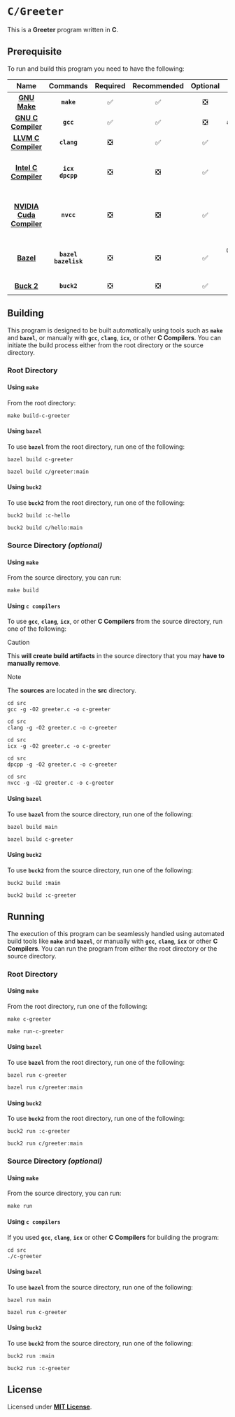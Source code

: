 # `C/Greeter`

This is a **Greeter** program written in **C**.

## Prerequisite

To run and build this program you need to have the following:

<div align="center">

| Name | Commands | Required | Recommended | Optional | Notes |
|:----:|:--------:|:--------:|:-----------:|:--------:|:-----:|
| [**GNU Make**](https://www.gnu.org/software/make/) | **`make`** | &#9989; | &#9989; | &#10062; | **`apt install make`** |
| [**GNU C Compiler**](https://gcc.gnu.org) | **`gcc`** | &#9989; | &#9989; | &#10062; | **`apt install gcc`** |
| [**LLVM C Compiler**](https://releases.llvm.org/download.html) | **`clang`** | &#10062; | &#9989; | &#9989; | **`apt install clang`** |
| [**Intel C Compiler**](https://www.intel.com/content/www/us/en/developer/tools/oneapi/dpc-compiler.html) | **`icx`**<br>**`dpcpp`** | &#10062; | &#10062; | &#9989; | **`apt install intel-basekit`**<br>or<br>**`apt install intel-hpckit`** |
| [**NVIDIA Cuda Compiler**](https://developer.nvidia.com/cuda-downloads) | **`nvcc`** | &#10062; | &#10062; | &#9989; | **`apt install nvidia-cuda-toolkit`**<br>or<br>**`apt install cuda`** |
| [**Bazel**](https://bazel.build/) | **`bazel`**<br>**`bazelisk`** | &#10062; | &#10062; | &#9989; | **`npm install -g @bazel/bazelisk`**<br>or<br>**`apt install bazel`** |
| [**Buck 2**](https://buck2.build/docs/getting_started/) | **`buck2`** | &#10062; | &#10062; | &#9989; | **`cargo install buck2`** |

</div>

## Building

This program is designed to be built automatically using tools such as
**`make`** and **`bazel`**, or manually with **`gcc`**, **`clang`**, **`icx`**,
or other **C Compilers**. You can initiate the build process either from the
root directory or the source directory.

### Root Directory

#### Using `make`

From the root directory:

```
make build-c-greeter
```

#### Using `bazel`

To use **`bazel`** from the root directory, run one of the following:

```
bazel build c-greeter
```
```
bazel build c/greeter:main
```

#### Using `buck2`

To use **`buck2`** from the root directory, run one of the following:

```
buck2 build :c-hello
```
```
buck2 build c/hello:main
```

### Source Directory _(optional)_

#### Using `make`

From the source directory, you can run:

```
make build
```

#### Using `c compilers`

To use **`gcc`**, **`clang`**, **`icx`**, or other **C Compilers** from the
source directory, run one of the following:

> [!CAUTION]
> This **will create build artifacts** in the source directory that you may
> **have to manually remove**.

> [!NOTE]
> The **sources** are located in the **src** directory.

```
cd src
gcc -g -O2 greeter.c -o c-greeter
```
```
cd src
clang -g -O2 greeter.c -o c-greeter
```
```
cd src
icx -g -O2 greeter.c -o c-greeter
```
```
cd src
dpcpp -g -O2 greeter.c -o c-greeter
```
```
cd src
nvcc -g -O2 greeter.c -o c-greeter
```

#### Using `bazel`

To use **`bazel`** from the source directory, run one of the following:

```
bazel build main
```
```
bazel build c-greeter
```

#### Using `buck2`

To use **`buck2`** from the source directory, run one of the following:

```
buck2 build :main
```
```
buck2 build :c-greeter
```

## Running

The execution of this program can be seamlessly handled using automated build
tools like **`make`** and **`bazel`**, or manually with **`gcc`**, **`clang`**,
**`icx`** or other **C Compilers**. You can run the program from either the root
directory or the source directory.

### Root Directory

#### Using `make`

From the root directory, run one of the following:

```
make c-greeter
```
```
make run-c-greeter
```

#### Using `bazel`

To use **`bazel`** from the root directory, run one of the following:

```
bazel run c-greeter
```
```
bazel run c/greeter:main
```

#### Using `buck2`

To use **`buck2`** from the root directory, run one of the following:

```
buck2 run :c-greeter
```
```
buck2 run c/greeter:main
```

### Source Directory _(optional)_

#### Using `make`

From the source directory, you can run:

```
make run
```

#### Using `c compilers`

If you used **`gcc`**, **`clang`**, **`icx`** or other **C Compilers** for
building the program:

```
cd src
./c-greeter
```

#### Using `bazel`

To use **`bazel`** from the source directory, run one of the following:

```
bazel run main
```
```
bazel run c-greeter
```

#### Using `buck2`

To use **`buck2`** from the source directory, run one of the following:

```
buck2 run :main
```
```
buck2 run :c-greeter
```

## License

Licensed under [**MIT License**](LICENSE).
